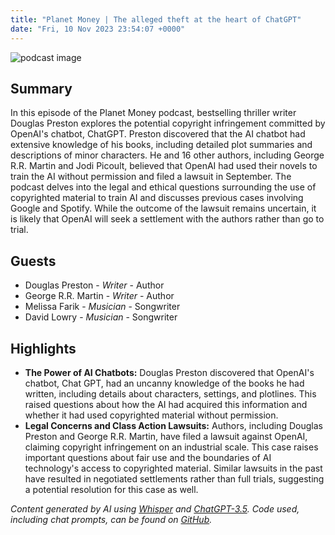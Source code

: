 ```yaml
---
title: "Planet Money | The alleged theft at the heart of ChatGPT"
date: "Fri, 10 Nov 2023 23:54:07 +0000"
---
```


![podcast image](https://media.npr.org/assets/img/2022/10/24/pm_new_tile_2022_sq-b4af5aab11c84cfae38eafa1db74a6da943d4e7f.jpg?s=1400&c=66&f=jpg)

## Summary

In this episode of the Planet Money podcast, bestselling thriller writer Douglas Preston explores the potential copyright infringement committed by OpenAI's chatbot, ChatGPT. Preston discovered that the AI chatbot had extensive knowledge of his books, including detailed plot summaries and descriptions of minor characters. He and 16 other authors, including George R.R. Martin and Jodi Picoult, believed that OpenAI had used their novels to train the AI without permission and filed a lawsuit in September. The podcast delves into the legal and ethical questions surrounding the use of copyrighted material to train AI and discusses previous cases involving Google and Spotify. While the outcome of the lawsuit remains uncertain, it is likely that OpenAI will seek a settlement with the authors rather than go to trial.

## Guests

- Douglas Preston - _Writer_ - Author
- George R.R. Martin - _Writer_ - Author
- Melissa Farik - _Musician_ - Songwriter
- David Lowry - _Musician_ - Songwriter

## Highlights

- **The Power of AI Chatbots:** Douglas Preston discovered that OpenAI's chatbot, Chat GPT, had an uncanny knowledge of the books he had written, including details about characters, settings, and plotlines. This raised questions about how the AI had acquired this information and whether it had used copyrighted material without permission.
- **Legal Concerns and Class Action Lawsuits:** Authors, including Douglas Preston and George R.R. Martin, have filed a lawsuit against OpenAI, claiming copyright infringement on an industrial scale. This case raises important questions about fair use and the boundaries of AI technology's access to copyrighted material. Similar lawsuits in the past have resulted in negotiated settlements rather than full trials, suggesting a potential resolution for this case as well.

_Content generated by AI using [Whisper](https://openai.com/research/whisper) and [ChatGPT-3.5](https://openai.com/blog/chatgpt). Code used, including chat prompts, can be found on [GitHub](https://github.com/dustinbrownman/podcast-parser/blob/main/app/functions.py)._
